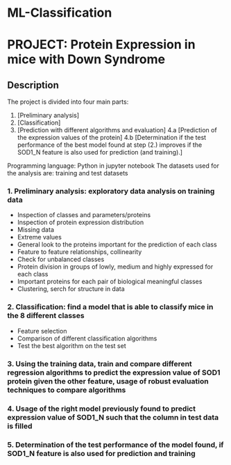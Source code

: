 # ML-Classification

# PROJECT: Protein Expression in mice with Down Syndrome

## Description

The project is divided into four main parts:
1. [Preliminary analysis]
2. [Classification]
3. [Prediction with different algorithms and evaluation]
4.a [Prediction of the expression values of the protein]
4.b [Determination if the test performance of the best model found at 
step (2.) improves if the SOD1_N feature is also used for prediction (and training).]

Programming language: Python in jupyter notebook
The datasets used for the analysis are: training and test datasets

### 1. Preliminary analysis: exploratory data analysis on training data
- Inspection of classes and parameters/proteins
- Inspection of protein expression distribution
- Missing data
- Extreme values
- General look to the proteins important for the prediction of each class
- Feature to feature relationships, collinearity
- Check for unbalanced classes
- Protein division in groups of lowly, medium and highly expressed for each class
- Important proteins for each pair of biological meaningful classes
- Clustering, serch for structure in data 

### 2. Classification: find a model that is able to classify mice in the 8 different classes 
- Feature selection
- Comparison of different classification algorithms
- Test the best algorithm on the test set

### 3. Using the training data, train and compare different regression algorithms to predict the expression value of SOD1 protein given the other feature, usage of robust evaluation techniques to compare algorithms

### 4. Usage of the right model previously found to predict expression value of SOD1_N such that the column in test data is filled

### 5. Determination of the test performance of the model found, if SOD1_N feature is also used for prediction and training
